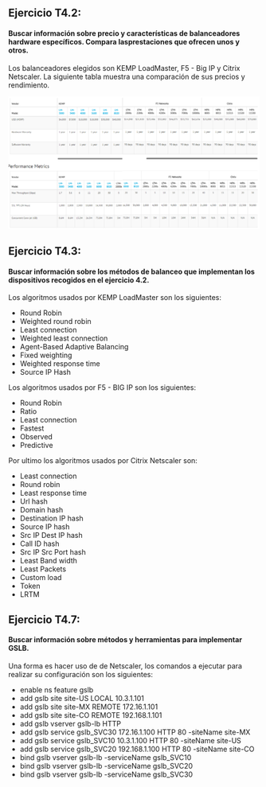 ## Ejercicio T4.2:
#### Buscar información sobre precio y características de balanceadores hardware específicos. Compara lasprestaciones que ofrecen unos y otros.
Los balanceadores elegidos son KEMP LoadMaster, F5 - Big IP y Citrix Netscaler. La siguiente tabla muestra una comparación de sus precios y rendimiento.   
  
![alt text](img/comparacionbalanceadores.png)  
  
## Ejercicio T4.3:
#### Buscar información sobre los métodos de balanceo que implementan los dispositivos recogidos en el ejercicio 4.2.
Los algoritmos usados por KEMP LoadMaster son los siguientes:  
  
- Round Robin
- Weighted round robin
- Least connection
- Weighted least connection
- Agent-Based Adaptive Balancing
- Fixed weighting
- Weighted response time
- Source IP Hash 
  
Los algoritmos usados por F5 - BIG IP son los siguientes:  
  
- Round Robin
- Ratio
- Least connection
- Fastest
- Observed
- Predictive  
  
Por ultimo los algoritmos usados por Citrix Netscaler son:  
  
- Least connection
- Round robin
- Least response time
- Url hash
- Domain hash
- Destination IP hash
- Source IP hash
- Src IP Dest IP hash
- Call ID hash
- Src IP Src Port hash
- Least Band width
- Least Packets
- Custom load
- Token 
- LRTM  
  
## Ejercicio T4.7:
#### Buscar información sobre métodos y herramientas para implementar GSLB.
Una forma es hacer uso de de Netscaler, los comandos a ejecutar para realizar su configuración son los siguientes:  
  
- enable ns feature gslb
- add gslb site site-US LOCAL 10.3.1.101
- add gslb site site-MX REMOTE 172.16.1.101
- add gslb site site-CO REMOTE 192.168.1.101
- add gslb vserver gslb-lb HTTP
- add gslb service gslb_SVC30 172.16.1.100 HTTP 80 -siteName site-MX
- add gslb service gslb_SVC10 10.3.1.100 HTTP 80 -siteName site-US
- add gslb service gslb_SVC20 192.168.1.100 HTTP 80 -siteName site-CO
- bind gslb vserver gslb-lb -serviceName gslb_SVC10
- bind gslb vserver gslb-lb -serviceName gslb_SVC20
- bind gslb vserver gslb-lb -serviceName gslb_SVC30

